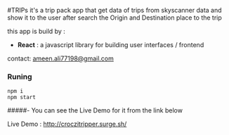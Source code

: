 #TRIPs
it's a trip pack app that get data 
of trips from skyscanner data and show it to the user
after search the Origin and Destination place to the trip

this app is build by :
- **React** : a javascript library for building user interfaces / frontend

contact: ameen.ali77198@gmail.com


### Runing

```
npm i
npm start
```


#####- You can see the Live Demo for it from the link below

Live Demo : http://croczitripper.surge.sh/


